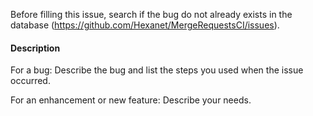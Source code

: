 Before filling this issue, search if the bug do not already exists in the database (https://github.com/Hexanet/MergeRequestsCI/issues).

#### Description

For a bug: Describe the bug and list the steps you used when the issue occurred.

For an enhancement or new feature: Describe your needs.

